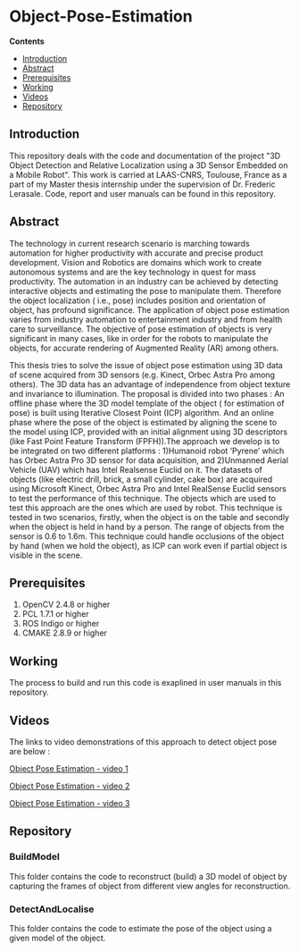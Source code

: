 # Object-Pose-Estimation

**Contents**

* [Introduction](#introduction)
* [Abstract](#abstract)
* [Prerequisites](#prerequisites)
* [Working](#working)
* [Videos](#videos)
* [Repository](#repository)

## Introduction

This repository deals with the code and documentation of the project "3D Object Detection and Relative Localization using a 3D Sensor Embedded on a Mobile Robot".
This work is carried at LAAS-CNRS, Toulouse, France as a part of my Master thesis internship under the supervision of Dr. Frederic Lerasale. 
Code, report and user manuals can be found in this repository.

## Abstract

The technology in current research scenario is marching towards automation for higher productivity with accurate and precise product development. Vision and Robotics are domains which work to create autonomous systems and are the key technology in quest for mass productivity. The automation in an industry can be achieved by detecting interactive objects and estimating the pose to manipulate them. Therefore the object localization ( i.e., pose) includes position and orientation of object, has profound significance. The application of object pose estimation varies from industry automation to entertainment industry and from health care to surveillance. The objective of pose estimation of objects is very significant in many cases, like in order for the robots to manipulate the objects, for accurate rendering of Augmented Reality (AR) among others.

This thesis tries to solve the issue of object pose estimation using 3D data of scene acquired from 3D sensors (e.g. Kinect, Orbec Astra Pro among others). The 3D data has an advantage of independence from object texture and invariance to illumination. The proposal is divided into two phases : An offline phase where the 3D model template of the object ( for estimation of pose) is built using Iterative Closest Point (ICP) algorithm. And an online phase where the pose of the object is estimated by aligning the scene to the model using ICP, provided with an initial alignment using 3D descriptors (like Fast Point Feature Transform (FPFH)).The approach we develop is to be integrated on two different platforms : 1)Humanoid robot ‘Pyrene’ which has Orbec Astra Pro 3D sensor for data acquisition, and 2)Unmanned Aerial Vehicle (UAV) which has Intel Realsense Euclid on it. The datasets of objects (like electric drill, brick, a small cylinder, cake box) are acquired using Microsoft Kinect, Orbec Astra Pro and Intel RealSense Euclid sensors to test the performance of this technique. The objects which are used to test this approach are the ones which are used by robot. This technique is tested in two scenarios, firstly, when the object is on the table and secondly when the object is held in hand by a person. The range of objects from the sensor is 0.6 to 1.6m. This technique could handle occlusions of the object by hand (when we hold the object), as ICP can work even if partial object is visible in the scene.

## Prerequisites

1. OpenCV 2.4.8 or higher
2. PCL 1.7.1 or higher
3. ROS Indigo or higher
4. CMAKE 2.8.9 or higher

## Working

The process to build and run this code is exaplined in user manuals in this repository.

## Videos

The links to video demonstrations of this approach to detect object pose are below : 

[Object Pose Estimation - video 1](https://www.youtube.com/watch?v=LivS3UBn4nI&feature=youtu.be)

[Object Pose Estimation - video 2](https://www.youtube.com/watch?v=cyvhGSBhMF0&feature=youtu.be)

[Object Pose Estimation - video 3](https://www.youtube.com/watch?v=DN2KgeTQbuE&feature=youtu.be)


## Repository

### BuildModel

This folder contains the code to reconstruct (build) a 3D model of object by capturing the frames of object from different view angles for reconstruction.

### DetectAndLocalise

This folder contains the code to estimate the pose of the object using a given model of the object.
